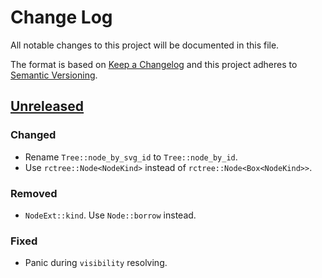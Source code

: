 # Change Log
All notable changes to this project will be documented in this file.

The format is based on [Keep a Changelog](http://keepachangelog.com/)
and this project adheres to [Semantic Versioning](http://semver.org/).

## [Unreleased]
### Changed
- Rename `Tree::node_by_svg_id` to `Tree::node_by_id`.
- Use `rctree::Node<NodeKind>` instead of `rctree::Node<Box<NodeKind>>`.

### Removed
- `NodeExt::kind`. Use `Node::borrow` instead.

### Fixed
- Panic during `visibility` resolving.

[Unreleased]: https://github.com/RazrFalcon/usvg/compare/v0.1.1...HEAD
